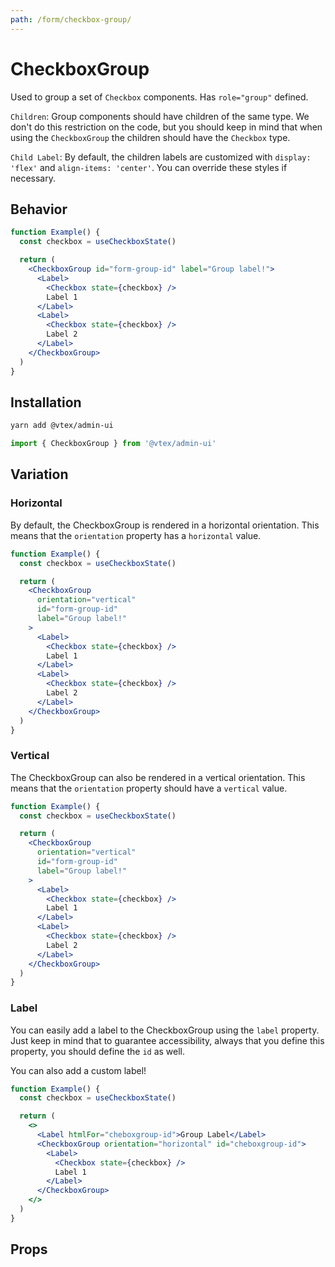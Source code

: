 ```yaml
---
path: /form/checkbox-group/
---
```


# CheckboxGroup

Used to group a set of `Checkbox` components. Has `role="group"` defined.

`Children`: Group components should have children of the same type. We don't do this restriction on the code, but you should keep in mind that when using the `CheckboxGroup` the children should have the `Checkbox` type.

`Child Label`: By default, the children labels are customized with `display: 'flex'` and `align-items: 'center'`. You can override these styles if necessary.

## Behavior

```jsx
function Example() {
  const checkbox = useCheckboxState()

  return (
    <CheckboxGroup id="form-group-id" label="Group label!">
      <Label>
        <Checkbox state={checkbox} />
        Label 1
      </Label>
      <Label>
        <Checkbox state={checkbox} />
        Label 2
      </Label>
    </CheckboxGroup>
  )
}
```

## Installation

```sh isStatic
yarn add @vtex/admin-ui
```

```jsx isStatic
import { CheckboxGroup } from '@vtex/admin-ui'
```

## Variation

### Horizontal

By default, the CheckboxGroup is rendered in a horizontal orientation. This means that the `orientation` property has a `horizontal` value.

```jsx
function Example() {
  const checkbox = useCheckboxState()

  return (
    <CheckboxGroup
      orientation="vertical"
      id="form-group-id"
      label="Group label!"
    >
      <Label>
        <Checkbox state={checkbox} />
        Label 1
      </Label>
      <Label>
        <Checkbox state={checkbox} />
        Label 2
      </Label>
    </CheckboxGroup>
  )
}
```

### Vertical

The CheckboxGroup can also be rendered in a vertical orientation. This means that the `orientation` property should have a `vertical` value.

```jsx
function Example() {
  const checkbox = useCheckboxState()

  return (
    <CheckboxGroup
      orientation="vertical"
      id="form-group-id"
      label="Group label!"
    >
      <Label>
        <Checkbox state={checkbox} />
        Label 1
      </Label>
      <Label>
        <Checkbox state={checkbox} />
        Label 2
      </Label>
    </CheckboxGroup>
  )
}
```

### Label

You can easily add a label to the CheckboxGroup using the `label` property. Just keep in mind that to guarantee accessibility, always that you define this property, you should define the `id` as well.

You can also add a custom label!

```jsx
function Example() {
  const checkbox = useCheckboxState()

  return (
    <>
      <Label htmlFor="cheboxgroup-id">Group Label</Label>
      <CheckboxGroup orientation="horizontal" id="cheboxgroup-id">
        <Label>
          <Checkbox state={checkbox} />
          Label 1
        </Label>
      </CheckboxGroup>
    </>
  )
}
```

## Props

<proptypes heading="CheckboxGroup" component="CheckboxGroup" />
